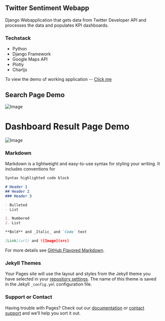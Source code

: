 ## Twitter Sentiment Webapp

Django Webapplication that gets data from Twitter Developer API and processes the data and populates KPI dashboards.

### Techstack
- Python
- Django Framework
- Google Maps API
- Plotly
- Chartjs

To view the demo of working application -- [Click me](https://twitter-sentiment-webapp.herokuapp.com)

## Search Page Demo
![Image](src)


# Dashboard Result Page Demo
![Image](src)


### Markdown

Markdown is a lightweight and easy-to-use syntax for styling your writing. It includes conventions for

```markdown
Syntax highlighted code block

# Header 1
## Header 2
### Header 3

- Bulleted
- List

1. Numbered
2. List

**Bold** and _Italic_ and `Code` text

[Link](url) and ![Image](src)
```

For more details see [GitHub Flavored Markdown](https://guides.github.com/features/mastering-markdown/).

### Jekyll Themes

Your Pages site will use the layout and styles from the Jekyll theme you have selected in your [repository settings](https://github.com/cksidharthan/twitter-sentiment-webapp/settings). The name of this theme is saved in the Jekyll `_config.yml` configuration file.

### Support or Contact

Having trouble with Pages? Check out our [documentation](https://docs.github.com/categories/github-pages-basics/) or [contact support](https://github.com/contact) and we’ll help you sort it out.
